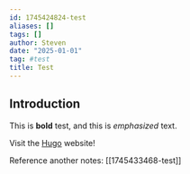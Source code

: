 ```yaml
---
id: 1745424824-test
aliases: []
tags: []
author: Steven
date: "2025-01-01"
tag: #test
title: Test
---
```


## Introduction

This is **bold** test, and this is *emphasized* text.

Visit the [Hugo](http://gohugo.io) website!

Reference another notes: [[1745433468-test]]
